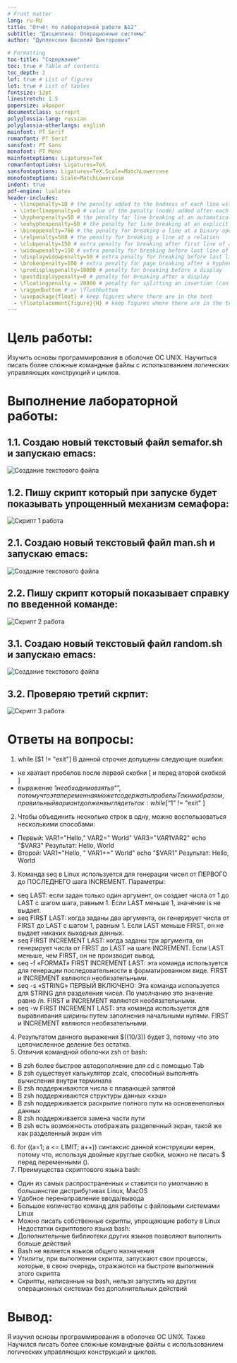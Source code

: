 ```yaml
---
# Front matter
lang: ru-RU
title: "Отчёт по лабораторной работе №12"
subtitle: "Дисциплина: Операционные системы"
author: "Дупленских Василий Викторович"

# Formatting
toc-title: "Содержание"
toc: true # Table of contents
toc_depth: 2
lof: true # List of figures
lot: true # List of tables
fontsize: 12pt
linestretch: 1.5
papersize: a4paper
documentclass: scrreprt
polyglossia-lang: russian
polyglossia-otherlangs: english
mainfont: PT Serif
romanfont: PT Serif
sansfont: PT Sans
monofont: PT Mono
mainfontoptions: Ligatures=TeX
romanfontoptions: Ligatures=TeX
sansfontoptions: Ligatures=TeX,Scale=MatchLowercase
monofontoptions: Scale=MatchLowercase
indent: true
pdf-engine: lualatex
header-includes:
  - \linepenalty=10 # the penalty added to the badness of each line within a paragraph (no associated penalty node) Increasing the value makes tex try to have fewer lines in the paragraph.
  - \interlinepenalty=0 # value of the penalty (node) added after each line of a paragraph.
  - \hyphenpenalty=50 # the penalty for line breaking at an automatically inserted hyphen
  - \exhyphenpenalty=50 # the penalty for line breaking at an explicit hyphen
  - \binoppenalty=700 # the penalty for breaking a line at a binary operator
  - \relpenalty=500 # the penalty for breaking a line at a relation
  - \clubpenalty=150 # extra penalty for breaking after first line of a paragraph
  - \widowpenalty=150 # extra penalty for breaking before last line of a paragraph
  - \displaywidowpenalty=50 # extra penalty for breaking before last line before a display math
  - \brokenpenalty=100 # extra penalty for page breaking after a hyphenated line
  - \predisplaypenalty=10000 # penalty for breaking before a display
  - \postdisplaypenalty=0 # penalty for breaking after a display
  - \floatingpenalty = 20000 # penalty for splitting an insertion (can only be split footnote in standard LaTeX)
  - \raggedbottom # or \flushbottom
  - \usepackage{float} # keep figures where there are in the text
  - \floatplacement{figure}{H} # keep figures where there are in the text
---
```


# Цель работы:

Изучить основы программирования в оболочке ОС UNIX. Научиться писать более
сложные командные файлы с использованием логических управляющих конструкций
и циклов.

# Выполнение лабораторной работы:

## 1.1. Создаю новый текстовый файл semafor.sh и запускаю emacs:
![Создание текстового файла](image/1.1.png)

## 1.2. Пишу скрипт который при запуске будет показывать упрощенный механизм семафора:
![Скрипт 1 работа](image/1.2.png)

## 2.1. Создаю новый текстовый файл man.sh и запускаю emacs:
![Создание текстового файла](image/2.1.png)

## 2.2. Пишу скрипт который показывает справку по введенной команде:
![Скрипт 2 работа](image/2.2.png)

## 3.1. Создаю новый текстовый файл random.sh и запускаю emacs:
![Создание текстового файла](image/3.1.png)

## 3.2. Проверяю третий скрпит:
![Скрипт 3 работа](image/3.2.png)

# Ответы на вопросы:

1. while [$1 != "exit"]
В данной строчке допущены следующие ошибки:
- не хватает пробелов после первой скобки [ и перед второй скобкой ]
- выражение $1 необходимо взять в “”, потому что эта переменная может содержать пробелы
Таким образом, правильный вариант должен выглядеть так:
while [ “$1” != "exit" ]
2. Чтобы объединить несколько строк в одну, можно воспользоваться несколькими способами:
- Первый:
VAR1="Hello,"
VAR2=" World"
VAR3="$VAR1$VAR2"
echo "$VAR3"
Результат: Hello, World
- Второй:
VAR1="Hello, "
VAR1+=" World"
echo "$VAR1"
Результат: Hello, World
3. Команда seq в Linux используется для генерации чисел от ПЕРВОГО до ПОСЛЕДНЕГО шага INCREMENT.
Параметры:
- seq LAST: если задан только один аргумент, он создает числа от 1 до LAST с шагом шага, равным 1. Если LAST меньше 1, значение is не выдает.
- seq FIRST LAST: когда заданы два аргумента, он генерирует числа от FIRST до LAST с шагом 1, равным 1. Если LAST меньше FIRST, он не выдает никаких выходных данных.
- seq FIRST INCREMENT LAST: когда заданы три аргумента, он генерирует числа от FIRST до LAST на шаге INCREMENT. Если LAST меньше, чем FIRST, он не производит вывод.
- seq -f «FORMAT» FIRST INCREMENT LAST: эта команда используется для генерации последовательности в форматированном виде. FIRST и INCREMENT являются необязательными.
- seq -s «STRING» ПЕРВЫЙ ВКЛЮЧЕНО: Эта команда используется для STRING для разделения чисел. По умолчанию это значение равно /n. FIRST и INCREMENT являются необязательными.
- seq -w FIRST INCREMENT LAST: эта команда используется для выравнивания ширины путем заполнения начальными нулями. FIRST и INCREMENT являются необязательными.
4. Результатом данного выражения $((10/3)) будет 3, потому что это целочисленное деление без остатка.
5. Отличия командной оболочки zsh от bash:
- В zsh более быстрое автодополнение для cd с помощью Тab
- В zsh существует калькулятор zcalc, способный выполнять вычисления внутри терминала
- В zsh поддерживаются числа с плавающей запятой
- В zsh поддерживаются структуры данных «хэш»
- В zsh поддерживается раскрытие полного пути на основенеполных данных
- В zsh поддерживается замена части пути
- В zsh есть возможность отображать разделенный экран, такой же как разделенный экран vim
6. for ((a=1; a <= LIMIT; a++)) синтаксис данной конструкции верен, потому что, используя двойные круглые скобки, можно не писать $ перед переменными ().
7. Преимущества скриптового языка bash:
- Один из самых распространенных и ставится по умолчанию в большинстве дистрибутивах Linux, MacOS
- Удобное перенаправление ввода/вывода
- Большое количество команд для работы с файловыми системами Linux
- Можно писать собственные скрипты, упрощающие работу в Linux
Недостатки скриптового языка bash:
- Дополнительные библиотеки других языков позволяют выполнить больше действий
- Bash не является языков общего назначения
- Утилиты, при выполнении скрипта, запускают свои процессы, которые, в свою очередь, отражаются на быстроте выполнения этого скрипта
- Скрипты, написанные на bash, нельзя запустить на других операционных системах без дополнительных действий

# Вывод:
Я изучил основы программирования в оболочке ОС UNIX. Также Научился писать более
сложные командные файлы с использованием логических управляющих конструкций
и циклов.
